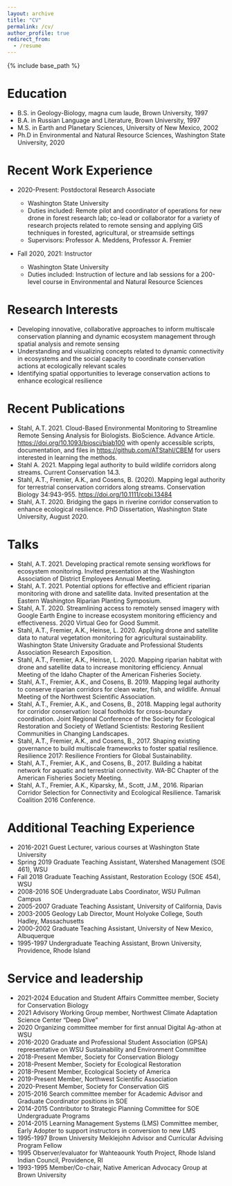 ```yaml
---
layout: archive
title: "CV"
permalink: /cv/
author_profile: true
redirect_from:
  - /resume
---
```


{% include base_path %}

Education
======
* B.S. in Geology-Biology, magna cum laude, Brown University, 1997
* B.A. in Russian Language and Literature, Brown University, 1997
* M.S. in Earth and Planetary Sciences, University of New Mexico, 2002
* Ph.D in Environmental and Natural Resource Sciences, Washington State University, 2020

Recent Work Experience
======
* 2020-Present: Postdoctoral Research Associate
  * Washington State University
  * Duties included: Remote pilot and coordinator of operations for new drone in forest research lab; co-lead or collaborator for a variety of research projects related to remote sensing and applying GIS techniques in forested, agricultural, or streamside settings
  * Supervisors: Professor A. Meddens, Professor A. Fremier

* Fall 2020, 2021: Instructor
  * Washington State University
  * Duties included: Instruction of lecture and lab sessions for a 200-level course in Environmental and Natural Resource Sciences


Research Interests
======
* Developing innovative, collaborative approaches to inform multiscale conservation planning and dynamic ecosystem management through spatial analysis and remote sensing
* Understanding and visualizing concepts related to dynamic connectivity in ecosystems and the social capacity to coordinate conservation actions at ecologically relevant scales  
* Identifying spatial opportunities to leverage conservation actions to enhance ecological resilience


Recent Publications
======
* Stahl, A.T. 2021. Cloud-Based Environmental Monitoring to Streamline Remote Sensing Analysis for Biologists. BioScience. Advance Article. https://doi.org/10.1093/biosci/biab100 with openly accessible scripts, documentation, and files in <a href="https://github.com/ATStahl/CBEM">https://github.com/ATStahl/CBEM</a> for users interested in learning the methods. 
* Stahl A. 2021. Mapping legal authority to build wildlife corridors along streams. Current Conservation 14.3.
* Stahl, A.T., Fremier, A.K., and Cosens, B. (2020). Mapping legal authority for terrestrial conservation corridors along streams. Conservation Biology 34:943-955. https://doi.org/10.1111/cobi.13484
* Stahl, A.T. 2020. Bridging the gaps in riverine corridor conservation to enhance ecological resilience. PhD Dissertation, Washington State University, August 2020.


Talks
======
* Stahl, A.T. 2021. Developing practical remote sensing workflows for ecosystem monitoring. Invited presentation at the Washington Association of District Employees Annual Meeting.
* Stahl, A.T. 2021. Potential options for effective and efficient riparian monitoring with drone and satellite data. Invited presentation at the Eastern Washington Riparian Planting Symposium.
* Stahl, A.T. 2020. Streamlining access to remotely sensed imagery with Google Earth Engine to increase ecosystem monitoring efficiency and effectiveness. 2020 Virtual Geo for Good Summit.
* Stahl, A.T., Fremier, A.K., Heinse, L. 2020. Applying drone and satellite data to natural vegetation monitoring for agricultural sustainability. Washington State University Graduate and Professional Students Association Research Exposition.
* Stahl, A.T., Fremier, A.K., Heinse, L. 2020. Mapping riparian habitat with drone and satellite data to increase monitoring efficiency. Annual Meeting of the Idaho Chapter of the American Fisheries Society.
* Stahl, A.T., Fremier, A.K., and Cosens, B. 2019. Mapping legal authority to conserve riparian corridors for clean water, fish, and wildlife. Annual Meeting of the Northwest Scientific Association.
* Stahl, A.T., Fremier, A.K., and Cosens, B., 2018. Mapping legal authority for corridor conservation: local footholds for cross-boundary coordination. Joint Regional Conference of the Society for Ecological Restoration and Society of Wetland Scientists: Restoring Resilient Communities in Changing Landscapes.
* Stahl, A.T., Fremier, A.K., and Cosens, B., 2017. Shaping existing governance to build multiscale frameworks to foster spatial resilience. Resilience 2017: Resilience Frontiers for Global Sustainability.
* Stahl, A.T., Fremier, A.K., and Cosens, B., 2017. Building a habitat network for aquatic and terrestrial connectivity. WA-BC Chapter of the American Fisheries Society Meeting.
* Stahl, A.T., Fremier, A.K., Kiparsky, M., Scott, J.M., 2016. Riparian Corridor Selection for Connectivity and Ecological Resilience. Tamarisk Coalition 2016 Conference.


Additional Teaching Experience
======
* 2016-2021	  Guest Lecturer, various courses at Washington State University
* Spring 2019	Graduate Teaching Assistant, Watershed Management (SOE 461), WSU
* Fall 2018	  Graduate Teaching Assistant, Restoration Ecology (SOE 454), WSU
* 2008-2016 	SOE Undergraduate Labs Coordinator, WSU Pullman Campus
* 2005-2007	  Graduate Teaching Assistant, University of California, Davis
* 2003-2005 	Geology Lab Director, Mount Holyoke College, South Hadley, Massachusetts 	
* 2000-2002 	Graduate Teaching Assistant, University of New Mexico, Albuquerque
* 1995-1997 	Undergraduate Teaching Assistant, Brown University, Providence, Rhode Island



Service and leadership
======
* 2021-2024	  Education and Student Affairs Committee member, Society for Conservation Biology
* 2021	      Advisory Working Group member, Northwest Climate Adaptation Science Center “Deep Dive”
* 2020	      Organizing committee member for first annual Digital Ag-athon at WSU
* 2016-2020	  Graduate and Professional Student Association (GPSA) representative on WSU Sustainability and Environment Committee
* 2018-Present	Member, Society for Conservation Biology
* 2018-Present	Member, Society for Ecological Restoration
* 2018-Present	Member, Ecological Society of America
* 2019-Present	Member, Northwest Scientific Association
* 2020-Present	Member, Society for Conservation GIS
* 2015-2016	  Search committee member for Academic Advisor and Graduate Coordinator positions in SOE
* 2014-2015	  Contributor to Strategic Planning Committee for SOE Undergraduate Programs
* 2014-2015	  Learning Management Systems (LMS) Committee member, Early Adopter to support instructors in conversion to new LMS
* 1995-1997 	Brown University Meiklejohn Advisor and Curricular Advising Program Fellow
* 1995 		    Observer/evaluator for Wahteaounk Youth Project, Rhode Island Indian Council, Providence, RI
* 1993-1995 	Member/Co-chair, Native American Advocacy Group at Brown University
